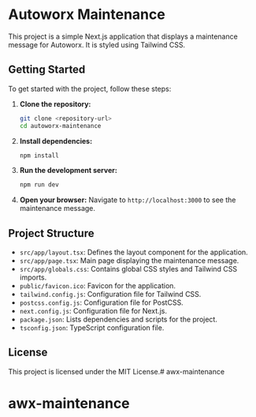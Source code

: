 # Autoworx Maintenance

This project is a simple Next.js application that displays a maintenance message for Autoworx. It is styled using Tailwind CSS.

## Getting Started

To get started with the project, follow these steps:

1. **Clone the repository:**
   ```bash
   git clone <repository-url>
   cd autoworx-maintenance
   ```

2. **Install dependencies:**
   ```bash
   npm install
   ```

3. **Run the development server:**
   ```bash
   npm run dev
   ```

4. **Open your browser:**
   Navigate to `http://localhost:3000` to see the maintenance message.

## Project Structure

- `src/app/layout.tsx`: Defines the layout component for the application.
- `src/app/page.tsx`: Main page displaying the maintenance message.
- `src/app/globals.css`: Contains global CSS styles and Tailwind CSS imports.
- `public/favicon.ico`: Favicon for the application.
- `tailwind.config.js`: Configuration file for Tailwind CSS.
- `postcss.config.js`: Configuration file for PostCSS.
- `next.config.js`: Configuration file for Next.js.
- `package.json`: Lists dependencies and scripts for the project.
- `tsconfig.json`: TypeScript configuration file.

## License

This project is licensed under the MIT License.# awx-maintenance
# awx-maintenance
